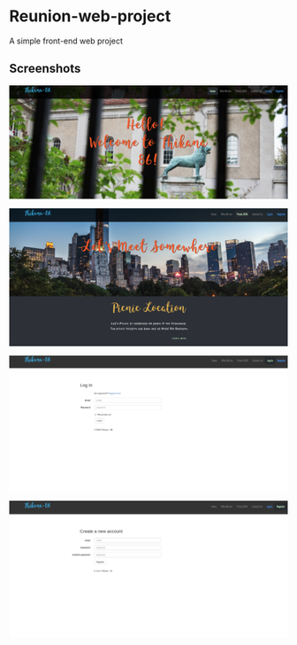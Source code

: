 # Reunion-web-project
A simple front-end web project 

## Screenshots

![Img1](./screenshots/1.png)

![Img2](./screenshots/2.png)

![Login](./screenshots/3.png)

![Register](./screenshots/4.png)